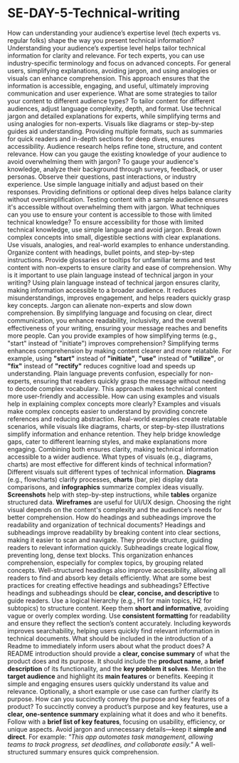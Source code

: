 # SE-DAY-5-Technical-writing
How can understanding your audience’s expertise level (tech experts vs. regular folks) shape the way you present technical information?
Understanding your audience’s expertise level helps tailor technical information for clarity and relevance. For tech experts, you can use industry-specific terminology and focus on advanced concepts. For general users, simplifying explanations, avoiding jargon, and using analogies or visuals can enhance comprehension. This approach ensures that the information is accessible, engaging, and useful, ultimately improving communication and user experience.
What are some strategies to tailor your content to different audience types?
To tailor content for different audiences, adjust language complexity, depth, and format. Use technical jargon and detailed explanations for experts, while simplifying terms and using analogies for non-experts. Visuals like diagrams or step-by-step guides aid understanding. Providing multiple formats, such as summaries for quick readers and in-depth sections for deep dives, ensures accessibility. Audience research helps refine tone, structure, and content relevance.
How can you gauge the existing knowledge of your audience to avoid overwhelming them with jargon?
To gauge your audience's knowledge, analyze their background through surveys, feedback, or user personas. Observe their questions, past interactions, or industry experience. Use simple language initially and adjust based on their responses. Providing definitions or optional deep dives helps balance clarity without oversimplification. Testing content with a sample audience ensures it's accessible without overwhelming them with jargon.
What techniques can you use to ensure your content is accessible to those with limited technical knowledge?
To ensure accessibility for those with limited technical knowledge, use simple language and avoid jargon. Break down complex concepts into small, digestible sections with clear explanations. Use visuals, analogies, and real-world examples to enhance understanding. Organize content with headings, bullet points, and step-by-step instructions. Provide glossaries or tooltips for unfamiliar terms and test content with non-experts to ensure clarity and ease of comprehension.
Why is it important to use plain language instead of technical jargon in your writing?
Using plain language instead of technical jargon ensures clarity, making information accessible to a broader audience. It reduces misunderstandings, improves engagement, and helps readers quickly grasp key concepts. Jargon can alienate non-experts and slow down comprehension. By simplifying language and focusing on clear, direct communication, you enhance readability, inclusivity, and the overall effectiveness of your writing, ensuring your message reaches and benefits more people.
Can you provide examples of how simplifying terms (e.g., "start" instead of "initiate") improves comprehension?
Simplifying terms enhances comprehension by making content clearer and more relatable. For example, using **"start"** instead of **"initiate"**, **"use"** instead of **"utilize"**, or **"fix"** instead of **"rectify"** reduces cognitive load and speeds up understanding. Plain language prevents confusion, especially for non-experts, ensuring that readers quickly grasp the message without needing to decode complex vocabulary. This approach makes technical content more user-friendly and accessible.
How can using examples and visuals help in explaining complex concepts more clearly?
Examples and visuals make complex concepts easier to understand by providing concrete references and reducing abstraction. Real-world examples create relatable scenarios, while visuals like diagrams, charts, or step-by-step illustrations simplify information and enhance retention. They help bridge knowledge gaps, cater to different learning styles, and make explanations more engaging. Combining both ensures clarity, making technical information accessible to a wider audience.
What types of visuals (e.g., diagrams, charts) are most effective for different kinds of technical information?
Different visuals suit different types of technical information. **Diagrams** (e.g., flowcharts) clarify processes, **charts** (bar, pie) display data comparisons, and **infographics** summarize complex ideas visually. **Screenshots** help with step-by-step instructions, while **tables** organize structured data. **Wireframes** are useful for UI/UX design. Choosing the right visual depends on the content's complexity and the audience’s needs for better comprehension.
How do headings and subheadings improve the readability and organization of technical documents?
Headings and subheadings improve readability by breaking content into clear sections, making it easier to scan and navigate. They provide structure, guiding readers to relevant information quickly. Subheadings create logical flow, preventing long, dense text blocks. This organization enhances comprehension, especially for complex topics, by grouping related concepts. Well-structured headings also improve accessibility, allowing all readers to find and absorb key details efficiently.
What are some best practices for creating effective headings and subheadings?
Effective headings and subheadings should be **clear, concise, and descriptive** to guide readers. Use a logical hierarchy (e.g., H1 for main topics, H2 for subtopics) to structure content. Keep them **short and informative**, avoiding vague or overly complex wording. Use **consistent formatting** for readability and ensure they reflect the section’s content accurately. Including keywords improves searchability, helping users quickly find relevant information in technical documents.
What should be included in the introduction of a Readme to immediately inform users about what the product does?
A README introduction should provide a **clear, concise summary** of what the product does and its purpose. It should include the **product name**, a **brief description** of its functionality, and the **key problem it solves**. Mention the **target audience** and highlight its **main features** or benefits. Keeping it simple and engaging ensures users quickly understand its value and relevance. Optionally, a short example or use case can further clarify its purpose.
How can you succinctly convey the purpose and key features of a product?
To succinctly convey a product’s purpose and key features, use a **clear, one-sentence summary** explaining what it does and who it benefits. Follow with a **brief list of key features**, focusing on usability, efficiency, or unique aspects. Avoid jargon and unnecessary details—keep it **simple and direct**. For example: *"This app automates task management, allowing teams to track progress, set deadlines, and collaborate easily."* A well-structured summary ensures quick comprehension.
